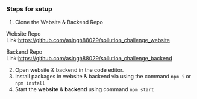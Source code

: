 ### Steps for setup
1. Clone the Website & Backend Repo

Website Repo Link:https://github.com/asingh88029/sollution_challenge_website

Backend Repo Link:https://github.com/asingh88029/sollution_challenge_backend

2. Open website & backend in the code editor.
3. Install packages in website & backend via using the command `npm i` or `npm install`
4. Start the **website** & **backend** using command `npm start`